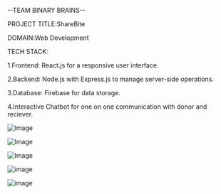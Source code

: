 --TEAM BINARY BRAINS--

PROJECT TITLE:ShareBite

DOMAIN:Web Development

TECH STACK:

1.Frontend: React.js for a responsive user interface.

2.Backend: Node.js with Express.js to manage server-side operations.

3.Database: Firebase for data storage.

4.Interactive Chatbot for one on one communication with donor and reciever.


![Image](https://github.com/user-attachments/assets/531b439d-b7ed-499b-9fc0-eb144edfea56)



![Image](https://github.com/user-attachments/assets/55d84129-8660-4d66-8787-4750f4bccfeb)


![Image](https://github.com/user-attachments/assets/522e6123-a3e3-4b65-a57a-dea2c544fcd7)


![image](https://github.com/user-attachments/assets/26c10f84-474e-442d-b90b-885c6cf24763)


![image](https://github.com/user-attachments/assets/ec0452cc-4e17-41ab-a68d-0147ac32f858)

